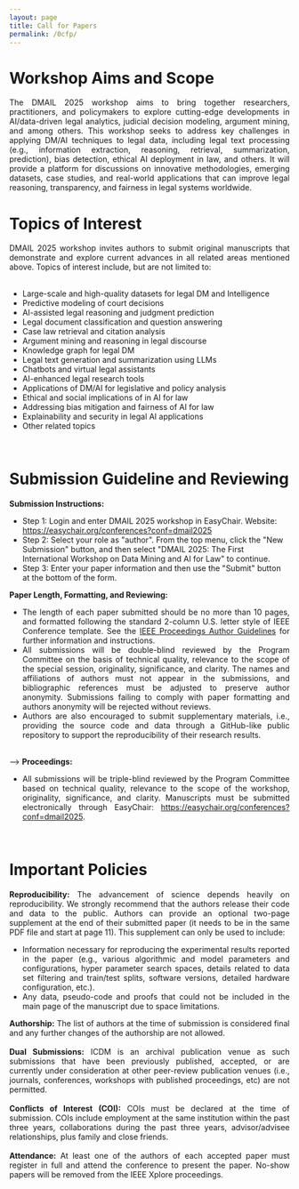 ```yaml
---
layout: page
title: Call for Papers
permalink: /0cfp/
---
```


    
# **Workshop Aims and Scope**

<div style="text-align: justify"> The DMAIL 2025 workshop aims to bring together researchers, practitioners, and policymakers to explore cutting-edge developments in AI/data-driven legal analytics, judicial decision modeling, argument mining, and among others. This workshop seeks to address key challenges in applying DM/AI techniques to legal data, including legal text processing (e.g., information extraction, reasoning, retrieval, summarization, prediction), bias detection, ethical AI deployment in law, and others. It will provide a platform for discussions on innovative methodologies, emerging datasets, case studies, and real-world applications that can improve legal reasoning, transparency, and fairness in legal systems worldwide. </div> 

# **Topics of Interest**

<div style="text-align: justify"> DMAIL 2025 workshop invites authors to submit original manuscripts that demonstrate and explore current advances in all related areas mentioned above. Topics of interest include, but are not limited to: </div>

<br/>

- Large-scale and high-quality datasets for legal DM and Intelligence
- Predictive modeling of court decisions
- AI-assisted legal reasoning and judgment prediction
- Legal document classification and question answering
- Case law retrieval and citation analysis
- Argument mining and reasoning in legal discourse
- Knowledge graph for legal DM
- Legal text generation and summarization using LLMs
- Chatbots and virtual legal assistants
- AI-enhanced legal research tools
- Applications of DM/AI for legislative and policy analysis
- Ethical and social implications of in AI for law
- Addressing bias mitigation and fairness of AI for law
- Explainability and security in legal AI applications
- Other related topics
<br/>

# **Submission Guideline and Reviewing**
**Submission Instructions:** 
- Step 1: Login and enter DMAIL 2025 workshop in EasyChair. Website: <a href="https://easychair.org/conferences?conf=dmail2025">https://easychair.org/conferences?conf=dmail2025</a>
- Step 2: Select your role as "author". From the top menu, click the "New Submission" button, and then select "DMAIL 2025: The First International Workshop on Data Mining and AI for Law" to continue.
- Step 3: Enter your paper information and then use the "Submit" button at the bottom of the form.

**Paper Length, Formatting, and Reviewing:**
- <div style="text-align: justify"> The length of each paper submitted should be no more than 10 pages, and formatted following the standard 2-column U.S. letter style of IEEE Conference template. See the <a href="https://www.ieee.org/conferences/publishing/templates.html">IEEE Proceedings Author Guidelines</a> for further information and instructions.</div>
- <div style="text-align: justify"> All submissions will be double-blind reviewed by the Program Committee on the basis of technical quality, relevance to the scope of the special session, originality, significance, and clarity. The names and affiliations of authors must not appear in the submissions, and bibliographic references must be adjusted to preserve author anonymity. Submissions failing to comply with paper formatting and authors anonymity will be rejected without reviews.</div>
- <div style="text-align: justify"> Authors are also encouraged to submit supplementary materials, i.e., providing the source code and data through a GitHub-like public repository to support the reproducibility of their research results.</div>
<!-- **Submission portal:** [https://easychair.org/conferences?conf=dmail2025](https://easychair.org/conferences?conf=dmail2025) -->

<br/> -->
**Proceedings:**
- <div style="text-align: justify"> All submissions will be triple-blind reviewed by the Program Committee based on technical quality, relevance to the scope of the workshop, originality, significance, and clarity. Manuscripts must be submitted electronically through EasyChair: <a href="https://easychair.org/conferences?conf=dmail2025">https://easychair.org/conferences?conf=dmail2025</a>.</div>

<!-- 
- Submissions must be original work and should not be under submission to other venues at the time of review.

- The length of each paper submitted to the workshop should be no more than 10 pages, and the papers should be formatted following the standard 2-column U.S. letter style of IEEE Conference template. See the IEEE Proceedings Author Guidelines: [http://www.ieee.org/conferences_events/conferences/publishing/templates.html](http://www.ieee.org/conferences_events/conferences/publishing/templates.html), for further information and instructions.

- Authors are also encouraged to submit supplementary materials, i.e., providing the source code and data through a GitHub-like public repository to support the reproducibility of their research results.
    
- Papers will then be assigned to appropriate PCMs by the workshop organizers for review.
    
- Workshop organizers will make recommendations of acceptance/rejection for papers in their sessions, which must be validated by General chairs, Research, and Application track chairs.

- To guarantee uniform quality control for this workshop, the final decisions of workshop paper acceptance/rejection are made by the DMAIL Program Chairs. -->

<br/>

# **Important Policies**

<div style="text-align: justify"> <B>Reproducibility:</B> The advancement of science depends heavily on reproducibility. We strongly recommend that the authors release their code and data to the public. Authors can provide an optional two-page supplement at the end of their submitted paper (it needs to be in the same PDF file and start at page 11). This supplement can only be used to include:</div>

- <div style="text-align: justify"> Information necessary for reproducing the experimental results reported in the paper (e.g., various algorithmic and model parameters and configurations, hyper parameter search spaces, details related to data set filtering and train/test splits, software versions, detailed hardware configuration, etc.).</div>
- <div style="text-align: justify"> Any data, pseudo-code and proofs that could not be included in the main page of the manuscript due to space limitations.</div>

<div style="text-align: justify"> <B>Authorship:</B> The list of authors at the time of submission is considered final and any further changes of the authorship are not allowed.</div>
</br>

<div style="text-align: justify"> <B>Dual Submissions:</B> ICDM is an archival publication venue as such submissions that have been previously published, accepted, or are currently under consideration at other peer-review publication venues (i.e., journals, conferences, workshops with published proceedings, etc) are not permitted.</div>
</br>

<div style="text-align: justify"> <B>Conflicts of Interest (COI):</B> COIs must be declared at the time of submission. COIs include employment at the same institution within the past three years, collaborations during the past three years, advisor/advisee relationships, plus family and close friends.</div>
</br>

<div style="text-align: justify"> <B>Attendance:</B> At least one of the authors of each accepted paper must register in full and attend the conference to present the paper. No-show papers will be removed from the IEEE Xplore proceedings.
</div>



